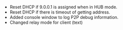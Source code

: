 * Reset DHCP if 9.0.0.1 is assigned when in HUB mode.
* Reset DHCP if there is timeout of getting address.
* Added console window to log P2P debug information.
* Changed relay mode for client (text)
